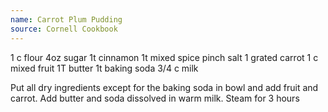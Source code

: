 ```yaml
---
name: Carrot Plum Pudding
source: Cornell Cookbook
---
```


1 c flour
4oz sugar
1t cinnamon
1t mixed spice
pinch salt
1 grated carrot
1 c mixed fruit
1T butter
1t baking soda
3/4 c milk

Put all dry ingredients except for the baking soda in bowl and add fruit and carrot.  Add butter and soda dissolved in warm milk.  Steam for 3 hours

